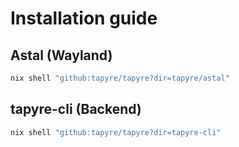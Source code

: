 # Installation guide

## Astal (Wayland)

```sh
nix shell "github:tapyre/tapyre?dir=tapyre/astal"
```


## tapyre-cli (Backend)

```sh
nix shell "github:tapyre/tapyre?dir=tapyre-cli"
```

